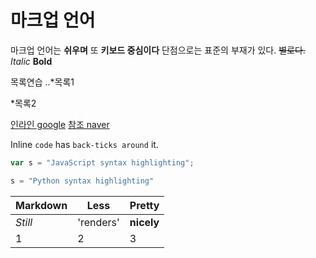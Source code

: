 # 마크업 언어

마크업 언어는 **쉬우며** 또  __키보드 중심이다__
단점으로는 표준의 부재가 있다. ~~별로다.~~
*Italic*  **Bold**

목록연습
..*목록1

*목록2

[인라인 google](https://www.google.com)
[참조 naver][Arbitrary case-insenstive reference text]

[arbitrary case-insenstive reference text]:http://www.naver.com

Inline `code` has `back-ticks around` it.

```javascript
var s = "JavaScript syntax highlighting";
```

```python
s = "Python syntax highlighting"
```

Markdown|Less|Pretty
---|---|---
*Still*|'renders'|**nicely**
1|2|3


